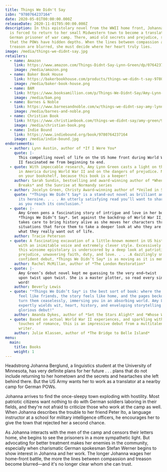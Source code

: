 ```yaml
---
title: Things We Didn't Say
isbn: "9780764237164"
date: 2020-05-01T00:00:00.000Z
releaseDate: 2020-11-01T05:00:00.000Z
description: In this epistolary novel from the WWII home front, Johanna Berglund
  is forced to return to her small Midwestern town to become a translator at a
  German prisoner of war camp. There, amid old secrets and prejudice, she finds
  that the POWs have hidden depths. When the lines between compassion and
  treason are blurred, she must decide where her heart truly lies.
image: /media/things-we-didnt-say.jpg
retailers:
  - name: Amazon
    link: https://www.amazon.com/Things-Didnt-Say-Lynn-Green/dp/0764237160/
    image: /media/amazon.png
  - name: Baker Book House
    link: https://bakerbookhouse.com/products/things-we-didn-t-say-9780764237164
    image: /media/baker-book-house.png
  - name: BAM
    link: https://www.booksamillion.com/p/Things-We-Didnt-Say/Amy-Lynn-Green/9780764237164
    image: /media/bam.png
  - name: Barnes & Noble
    link: https://www.barnesandnoble.com/w/things-we-didnt-say-amy-lynn-green/1136472139
    image: /media/barnes-and-noble.png
  - name: Christian Book
    link: https://www.christianbook.com/things-we-didnt-say/amy-green/9780764237164/pd/237164
    image: /media/christian-book.png
  - name: Indie Bound
    link: https://www.indiebound.org/book/9780764237164
    image: /media/indie-bound.jpg
endorsements:
  - author: Lynn Austin, author of *If I Were You*
    quote: |-
      This compelling novel of life on the US home front during World War
      II fascinated me from beginning to end.
  - quote: With impeccable research, Amy Lynn Green casts a light on the POW camps
      in America during World War II and on the dangers of prejudice. Make space
      on your bookshelf, because this book is a keeper!
    author: Sarah Sundin, bestselling and award-winning author of *When Twilight
      Breaks* and the Sunrise at Normandy series
  - author: Jocelyn Green, Christy Award–winning author of *Veiled in Smoke*
    quote: "*Things We Didn’t Say* is a stand-out novel as brilliant and brave as
      its heroine. . . . An utterly satisfying read you’ll want to share as soon
      as you reach its conclusion."
  - quote: |-
      Amy Green pens a fascinating story of intrigue and love in her book
      *Things We Didn’t Say*. Set against the backdrop of World War II, Amy
      takes care to bring history alive as she moves her characters through
      situations that force them to take a deeper look at who they are and
      what they really want out of life.
    author: Tracie Peterson
  - quote: A fascinating excavation of a little-known moment in US history executed
      with an inimitable voice and extremely clever style. Excessively readable,
      this winsome epistolary is underscored by a deep look at patriotism,
      prejudice, unwavering faith, duty, and love. . . .A dazzlingly smart and
      confident debut, *Things We Didn’t Say* is as moving as it is memorable.
    author: Rachel McMillan, author of *The London Restoration*
  - quote: |-
      Amy Green’s debut novel kept me guessing to the very end—twist
      upon twist upon twist. She is a master plotter, so read every single
      word!
    author: Beverly Lewis
  - quote: "*Things We Didn’t Say* is the best sort of book: where the characters
      feel like friends, the story feels like home, and the pages beckon you to
      turn them ceaselessly, immersing you in an absorbing world. Amy Lynn Green
      expertly wields wit, heart, history, and enveloping storytelling in this
      glorious debut!"
    author: Amanda Dykes, author of *Set the Stars Alight* and *Whose Waves These Are*
  - quote: Based on actual World War II experiences, and sparkling with humor and
      touches of romance, this is an impressive debut from a multitalented
      writer.
    author: Julie Klassen, author of *The Bridge to Belle Island*
menu:
  main:
    title: Books
    weight: 1
---
```

Headstrong Johanna Berglund, a linguistics student at the University of Minnesota, has very definite plans for her future . . . plans that do not include returning to her hometown and the secrets and heartaches she left behind there. But the US Army wants her to work as a translator at a nearby camp for German POWs.

Johanna arrives to find the once-sleepy town exploding with hostility. Most patriotic citizens want nothing to do with German soldiers laboring in their fields, and they're not afraid to criticize those who work at the camp as well. When Johanna describes the trouble to her friend Peter Ito, a language instructor at a school for military intelligence officers, he encourages her to give the town that rejected her a second chance.

As Johanna interacts with the men of the camp and censors their letters home, she begins to see the prisoners in a more sympathetic light. But advocating for better treatment makes her enemies in the community, especially when charismatic German spokesman Stefan Werner begins to show interest in Johanna and her work. The longer Johanna wages her home-front battle, the more the lines between compassion and treason become blurred&mdash;and it's no longer clear whom she can trust.

